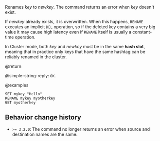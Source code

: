 Renames _key_ to _newkey_.
The command returns an error when _key_ doesn't exist.

If _newkey_ already exists, it is overwritten.
When this happens, `RENAME` executes an implicit `DEL` operation, so if the deleted key contains a very big value it may cause high latency even if `RENAME` itself is usually a constant-time operation.

In Cluster mode, both _key_ and _newkey_ must be in the same **hash slot**, meaning that in practice only keys that have the same hashtag can be reliably renamed in the cluster.

@return

@simple-string-reply: `OK`.

@examples

```cli
SET mykey "Hello"
RENAME mykey myotherkey
GET myotherkey
```

## Behavior change history

*   `>= 3.2.0`: The command no longer returns an error when source and destination names are the same.

